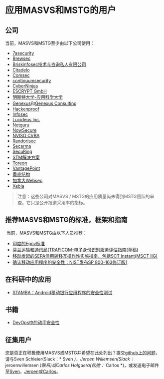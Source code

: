 # 应用MASVS和MSTG的用户

## 公司

当前，MASVS和MSTG至少由以下公司使用：

- [7asecurity](https://7asecurity.com“7asecurity”)
- [Brewsec](https://brewsec.io/“Brewsec”)
- [Briskinfosec技术与咨询私人有限公司](https://www.briskinfosec.com/“Briskinfosec技术与咨询私人有限公司”)
- [Citadelo](https://citadelo.com/en/blog/how-to-order-a-pen-test/“Citadelo”)
- [Comsec](https://comsecglobal.com/“Comsec”)
- [continuumsecurity](https://continuumsecurity.net“continuumsecurity”)
- [Cyber​​ Ninjas](https://www.Cyber​​Ninjas.com“Cyber​​Ninjas”)
- [ESCRYPT GmbH](https://www.escrypt.com“ESCRYPTGmbH”)
- [明斯特大学-应用科学大学](https://www.fh-muenster.de“明斯特大学-应用科学大学”)
- [Genexus](https://www.genexus.com“Genexus”)和[Genexus Consulting](https://www.genexusconsulting.com/es/“GenexusConsulting”)
- [Hackenproof](https://hackenproof.com“Hackenproof”)
- [Infosec](https://Infosec.com.br“Infosec”)
- [Lucideus Inc.](https://www.lucideus.com“LucideusInc.”)
- [Netguru](https://www.netguru.co/“Netguru”)
- [NowSecure](https://www.nowsecure.com/“NowSecure”)
- [NVISO CVBA](https://www.nviso.be“NVISOCVBA”)
- [Randorisec](https://randorisec.fr/“Randorisec”)
- [Secarma](https://www.secarma.com/“Secarma”)
- [SecuRing](https://securing.biz/“SecuRing”)
- [STM解决方案](https://stmsolutions.pl/“STM解决方案”)
- [Toreon](https://www.toreon.com/ethical-hackers/“Toreon”)
- [VantagePoint](https://www.vantagepoint.sg“VantagePoint”)
- [垂直结构](https://www.verticalstructure.com“垂直结构有限公司”)
- [加拿大Websec](https://www.websec.ca/mobile-application-security“加拿大Websec”)
- [Xebia](https://xebia.com“Xebia”)

> 注意：这些公司对MASVS / MSTG的应用质量尚未得到MSTG团队的审查。它只是公开报道采用率的指标。

## 推荐MASVS和MSTG的标准，框架和指南

 当前，MASVS和MSTG由以下人员推荐：

- [印度的Egov标准](http://egovstandards.gov.in/notified-standards-0“印度的Egov标准”)
- [芬兰运输和通讯局(TRAFICOM-电子身份识别服务评估指南(草稿)](https://www.traficom.fi/sites/default/files/media/file/DRAFT%20Traficom%20guideline%20211%202019％20conformity％20assessment％20of％20eID％20service.pdf“芬兰运输和通讯社(TRAFICOM)”)
- [移动发起的SEPA信用转移互操作性实施指南，包括SCT Instant(MSCT IIG)](https://www.europeanpaymentscouncil.eu/document-library/implementation-guidelines/mobile-initiated-sepa-credit-transfer-interoperability“欧洲支付委员会”)
- [确认移动应用程序的安全性：NIST发布SP 800-163修订版1](https://csrc.nist.gov/news/2019/nist-publishes-sp-800-163-rev-1“标准和技术”)

## 在科研中的应用

- [STAMBA：Android移动银行应用程序的安全性测试](https://link.springer.com/chapter/10.1007/978-3-319-28658-7_57“信号处理和智能识别系统的进展pp671-683” )

## 书籍

- [DevOps中的动手安全性](https://books.google.co.uk/books?id=bO1mDwAAQBAJ&pg=PA40&lpg=PA40&dq=owasp+mobile+security+testing+guide&source=bl&ots=pHhAasVgeC&sig=ACfU3U0yodcqH0O8Sjx3ADTN2m1tbHeCsg&hl=nl&sa=X&ved=2ahUKEwio2umM8tbiAhXgVBUIHehnAEU4UBDoATAIegQICRAB#v=onepage&q=owasp%20mobile%20security%20testing%20guide&f=false)

## 征集用户

您是否正在积极使用MASVS或MSTG并希望在此处列出？提交[github上的问题](https://github.com/OWASP/owasp-mstg/issues/new“issue”)，请与Sven Schleier(Slack：* Sven *)，Jeroen Willemsen(Slack：* jeroenwillemsen *)联系)或Carlos Holguera(松弛：* Carlos *)，或发送电子邮件至[Sven](mailto：sven.schleier@owasp.org)，[Jeroen](mailto：jeroen.willemsen@owasp.org)或[Carlos](mailto：carlos.holguera@owasp.org)。